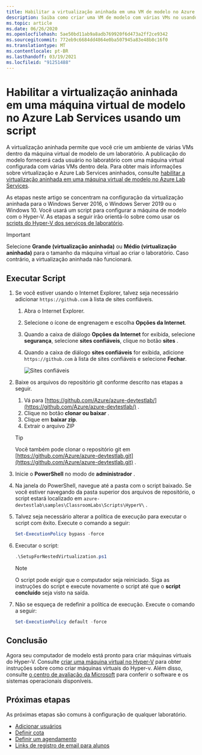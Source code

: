 ```yaml
---
title: Habilitar a virtualização aninhada em uma VM de modelo no Azure Lab Services (script) | Microsoft Docs
description: Saiba como criar uma VM de modelo com várias VMs no usando um script.  Em outras palavras, habilite a virtualização aninhada em uma VM de modelo no Azure Lab Services.
ms.topic: article
ms.date: 06/26/2020
ms.openlocfilehash: 5ae50bd11ab9a8adb769920f6d473a2ff2ce9342
ms.sourcegitcommit: 772eb9c6684dd4864e0ba507945a83e48b8c16f0
ms.translationtype: MT
ms.contentlocale: pt-BR
ms.lasthandoff: 03/19/2021
ms.locfileid: "91251488"
---
```

# <a name="enable-nested-virtualization-on-a-template-virtual-machine-in-azure-lab-services-using-a-script"></a>Habilitar a virtualização aninhada em uma máquina virtual de modelo no Azure Lab Services usando um script

A virtualização aninhada permite que você crie um ambiente de várias VMs dentro da máquina virtual de modelo de um laboratório. A publicação do modelo fornecerá cada usuário no laboratório com uma máquina virtual configurada com várias VMs dentro dela.  Para obter mais informações sobre virtualização e Azure Lab Services aninhados, consulte [habilitar a virtualização aninhada em uma máquina virtual de modelo no Azure Lab Services](how-to-enable-nested-virtualization-template-vm.md).

As etapas neste artigo se concentram na configuração da virtualização aninhada para o Windows Server 2016, o Windows Server 2019 ou o Windows 10. Você usará um script para configurar a máquina de modelo com o Hyper-V.  As etapas a seguir irão orientá-lo sobre como usar os [scripts do Hyper-V dos serviços de laboratório](https://github.com/Azure/azure-devtestlab/tree/master/samples/ClassroomLabs/Scripts/HyperV).

>[!IMPORTANT]
>Selecione **Grande (virtualização aninhada)** ou **Médio (virtualização aninhada)** para o tamanho da máquina virtual ao criar o laboratório.  Caso contrário, a virtualização aninhada não funcionará.  

## <a name="run-script"></a>Executar Script

1. Se você estiver usando o Internet Explorer, talvez seja necessário adicionar `https://github.com` à lista de sites confiáveis.
    1. Abra o Internet Explorer.
    1. Selecione o ícone de engrenagem e escolha **Opções da Internet**.  
    1. Quando a caixa de diálogo **Opções da Internet** for exibida, selecione **segurança**, selecione **sites confiáveis**, clique no botão **sites** .
    1. Quando a caixa de diálogo **sites confiáveis** for exibida, adicione `https://github.com` à lista de sites confiáveis e selecione **Fechar**.

        ![Sites confiáveis](./media/how-to-enable-nested-virtualization-template-vm-using-script/trusted-sites-dialog.png)
1. Baixe os arquivos do repositório git conforme descrito nas etapas a seguir.
    1. Vá para  [https://github.com/Azure/azure-devtestlab/](https://github.com/Azure/azure-devtestlab/) .
    1. Clique no botão **clonar ou baixar** .
    1. Clique em **baixar zip**.
    1. Extrair o arquivo ZIP

    >[!TIP]
    >Você também pode clonar o repositório git em [https://github.com/Azure/azure-devtestlab.git](https://github.com/Azure/azure-devtestlab.git) .

1. Inicie o **PowerShell** no modo de **administrador** .
1. Na janela do PowerShell, navegue até a pasta com o script baixado. Se você estiver navegando da pasta superior dos arquivos de repositório, o script estará localizado em `azure-devtestlab\samples\ClassroomLabs\Scripts\HyperV\` .
1. Talvez seja necessário alterar a política de execução para executar o script com êxito. Execute o comando a seguir:

    ```powershell
    Set-ExecutionPolicy bypass -force
    ```

1. Executar o script:

    ```powershell
    .\SetupForNestedVirtualization.ps1
    ```

    > [!NOTE]
    > O script pode exigir que o computador seja reiniciado. Siga as instruções do script e execute novamente o script até que o **script concluído** seja visto na saída.
1. Não se esqueça de redefinir a política de execução. Execute o comando a seguir:

    ```powershell
    Set-ExecutionPolicy default -force
    ```

## <a name="conclusion"></a>Conclusão

Agora seu computador de modelo está pronto para criar máquinas virtuais do Hyper-V. Consulte [criar uma máquina virtual no Hyper-V](/windows-server/virtualization/hyper-v/get-started/create-a-virtual-machine-in-hyper-v) para obter instruções sobre como criar máquinas virtuais do Hyper-v. Além disso, consulte [o centro de avaliação da Microsoft](https://www.microsoft.com/evalcenter/) para conferir o software e os sistemas operacionais disponíveis.  

## <a name="next-steps"></a>Próximas etapas

As próximas etapas são comuns à configuração de qualquer laboratório.

- [Adicionar usuários](tutorial-setup-classroom-lab.md#add-users-to-the-lab)
- [Definir cota](how-to-configure-student-usage.md#set-quotas-for-users)
- [Definir um agendamento](tutorial-setup-classroom-lab.md#set-a-schedule-for-the-lab)
- [Links de registro de email para alunos](how-to-configure-student-usage.md#send-invitations-to-users)